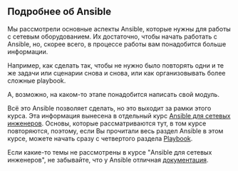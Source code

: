 ## Подробнее об Ansible

Мы рассмотрели основные аспекты Ansible, которые нужны для работы с сетевым оборудованием.
Их достаточно, чтобы начать работать с Ansible, но, скорее всего, в процессе работы вам понадобится больше информации.

Например, как сделать так, чтобы не нужно было повторять одни и те же задачи или сценарии снова и снова, или как организовывать более сложные playbook.

А, возможно, на каком-то этапе понадобится написать свой модуль.

Всё это Ansible позволяет сделать, но это выходит за рамки этого курса.
Эта информация вынесена в отдельный курс [Ansible для сетевых инженеров](https://www.gitbook.com/book/natenka/ansible-dlya-setevih-inzhenerov).
Основы, которые рассматриваются тут, в том курсе повторяются, поэтому, если Вы прочитали весь раздел Ansible в этом курсе, можете начать сразу с четвертого раздела [Playbook](https://natenka.gitbooks.io/ansible-dlya-setevih-inzhenerov/content/book/4_playbooks/).

Если какие-то темы не рассмотрены в курсе "Ansible для сетевых инженеров", не забывайте, что у Ansible отличная [документация](http://docs.ansible.com/ansible/devel/index.html).
